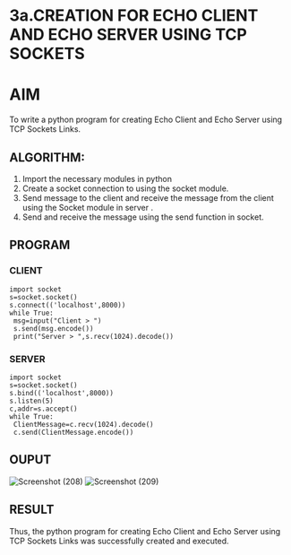 # 3a.CREATION FOR ECHO CLIENT AND ECHO SERVER USING TCP SOCKETS
# AIM
To write a python program for creating Echo Client and Echo Server using TCP
Sockets Links.
## ALGORITHM:
1. Import the necessary modules in python
2. Create a socket connection to using the socket module.
3. Send message to the client and receive the message from the client using the Socket module in
 server .
4. Send and receive the message using the send function in socket.
## PROGRAM
### CLIENT
```
import socket
s=socket.socket()
s.connect(('localhost',8000))
while True:
 msg=input("Client > ")
 s.send(msg.encode())
 print("Server > ",s.recv(1024).decode())
```
### SERVER
```
import socket
s=socket.socket()
s.bind(('localhost',8000))
s.listen(5)
c,addr=s.accept()
while True:
 ClientMessage=c.recv(1024).decode()
 c.send(ClientMessage.encode())
```
## OUPUT

![Screenshot (208)](https://github.com/user-attachments/assets/e57378ba-e1c6-428e-b666-e389966a0ee3)
![Screenshot (209)](https://github.com/user-attachments/assets/6072ce1d-8343-4564-ba70-95fbe5c4e638)

## RESULT
Thus, the python program for creating Echo Client and Echo Server using TCP Sockets Links 
was successfully created and executed.
